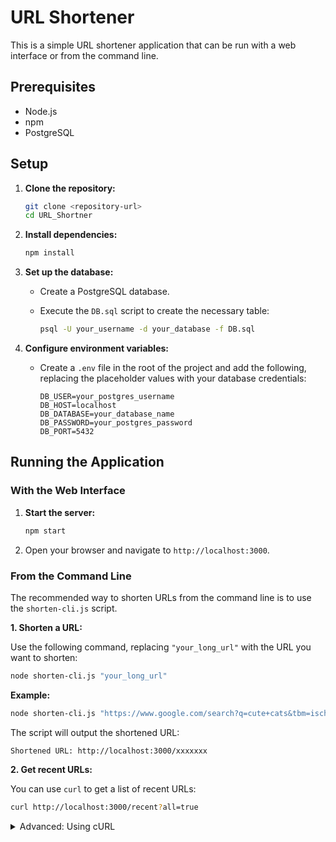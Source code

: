 # URL Shortener

This is a simple URL shortener application that can be run with a web interface or from the command line.

## Prerequisites

- Node.js
- npm
- PostgreSQL

## Setup

1.  **Clone the repository:**

    ```bash
    git clone <repository-url>
    cd URL_Shortner
    ```

2.  **Install dependencies:**

    ```bash
    npm install
    ```

3.  **Set up the database:**

    -   Create a PostgreSQL database.
    -   Execute the `DB.sql` script to create the necessary table:

        ```bash
        psql -U your_username -d your_database -f DB.sql
        ```

4.  **Configure environment variables:**

    -   Create a `.env` file in the root of the project and add the following, replacing the placeholder values with your database credentials:

        ```
        DB_USER=your_postgres_username
        DB_HOST=localhost
        DB_DATABASE=your_database_name
        DB_PASSWORD=your_postgres_password
        DB_PORT=5432
        ```

## Running the Application

### With the Web Interface

1.  **Start the server:**

    ```bash
    npm start
    ```

2.  Open your browser and navigate to `http://localhost:3000`.

### From the Command Line

The recommended way to shorten URLs from the command line is to use the `shorten-cli.js` script.

**1. Shorten a URL:**

Use the following command, replacing `"your_long_url"` with the URL you want to shorten:

```bash
node shorten-cli.js "your_long_url"
```

**Example:**

```bash
node shorten-cli.js "https://www.google.com/search?q=cute+cats&tbm=isch"
```

The script will output the shortened URL:

```
Shortened URL: http://localhost:3000/xxxxxxx
```

**2. Get recent URLs:**

You can use `curl` to get a list of recent URLs:

```bash
curl http://localhost:3000/recent?all=true
```

<details>
<summary>Advanced: Using cURL</summary>

If you prefer to use `curl` directly, the syntax can vary depending on your terminal.

-   **Shorten a URL:**

    -   **For Windows Command Prompt (cmd.exe):**

        ```bash
        curl -X POST -H "Content-Type: application/json" -d "{\"long_url\":\"https://www.example.com\"}" http://localhost:3000/shorten
        ```

    -   **For Windows PowerShell:**

        ```powershell
        curl -X POST -H "Content-Type: application/json" -d '{"long_url":"https://www.example.com"}' http://localhost:3000/shorten
        ```

        If your URL contains special characters like `&`, you should wrap the entire URL in single quotes:

        ```powershell
        curl -X POST -H "Content-Type: application/json" -d '{"long_url":"https://www.example.com/page?name=test&value=123"}' http://localhost:3000/shorten
        ```

    -   **For Git Bash or other Unix-like shells (Linux, macOS):**

        ```bash
        curl -X POST -H 'Content-Type: application/json' -d '{"long_url":"https://www.example.com"}' http://localhost:3000/shorten
        ```

    The response will contain the shortened URL:

    ```json
    {
        "shortUrl": "xxxxxxx"
    }
    ```
</details>